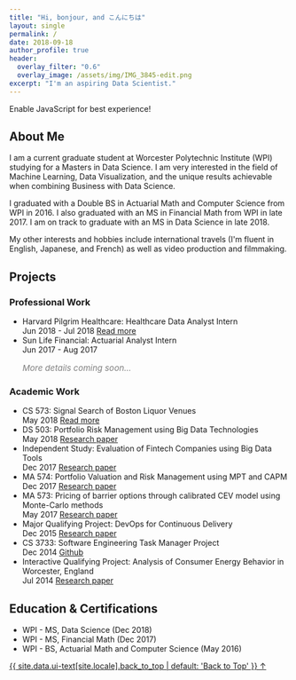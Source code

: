 ```yaml
---
title: "Hi, bonjour, and こんにちは"
layout: single
permalink: /
date: 2018-09-18
author_profile: true
header:
  overlay_filter: "0.6"
  overlay_image: /assets/img/IMG_3845-edit.png
excerpt: "I'm an aspiring Data Scientist."
---
```


<noscript><p class="notice--warning">Enable JavaScript for best experience!</p></noscript>

<h2 id="about">About Me</h2>

<p>I am a current graduate student at Worcester Polytechnic Institute (WPI) studying for a Masters in Data Science. I am very interested in the field of Machine Learning, Data Visualization, and the unique results achievable when combining Business with Data Science.</p>

<p>I graduated with a Double BS in Actuarial Math and Computer Science from WPI in 2016. I also graduated with an MS in Financial Math from WPI in late 2017. I am on track to graduate with an MS in Data Science in late 2018.</p>

<p>My other interests and hobbies include international travels (I'm fluent in English, Japanese, and French) as well as video production and filmmaking.</p>

<h2 id="projects">Projects</h2>

<h3 id="acad">Professional Work</h3>
<ul class="ul1">
    <li>Harvard Pilgrim Healthcare: Healthcare Data Analyst Intern</li>
        <i class="fa fa-calendar fa-fw"></i> Jun 2018 - Jul 2018
        <a class="a_class" href="/hphc/">
            <i class="fa fa-link fa-fw"></i> Read more
        </a>
    <li>Sun Life Financial: Actuarial Analyst Intern</li>
        <i class="fa fa-calendar fa-fw"></i> Jun 2017 - Aug 2017
        <p style="font-style:italic; font-size:15px; color:grey">More details coming soon...</p>
</ul>

<h3 id="acad">Academic Work</h3>
<ul class="ul1">
    <li>CS 573: Signal Search of Boston Liquor Venues</li>
        <i class="fa fa-calendar fa-fw"></i> May 2018
        <a class="a_class" href="/proj/datavisfinal/">
            <i class="fa fa-link fa-fw"></i> Read more
        </a>
    <li>DS 503: Portfolio Risk Management using Big Data Technologies</li>
        <i class="fa fa-calendar fa-fw"></i> May 2018
        <a class="a_class" href="/assets/img/Final_Proposal_503.pdf">
            <i class="fa fa-book fa-fw"></i> Research paper
        </a>
    <li>Independent Study: Evaluation of Fintech Companies using Big Data Tools</li>
        <i class="fa fa-calendar fa-fw"></i> Dec 2017
        <a class="a_class" href="/assets/img/Fintech-Graduate-Final-Report_V2-draft.pdf">
            <i class="fa fa-book fa-fw"></i> Research paper
        </a>
    <li>MA 574: Portfolio Valuation and Risk Management using MPT and CAPM</li>
        <i class="fa fa-calendar fa-fw"></i> Dec 2017
        <a class="a_class" href="/assets/img/MA_574_Final_Report.pdf">
            <i class="fa fa-book fa-fw"></i> Research paper
        </a>
    <li>MA 573: Pricing of barrier options through calibrated CEV model using Monte-Carlo methods</li>
        <i class="fa fa-calendar fa-fw"></i> May 2017
        <a class="a_class" href="/assets/img/ma573_project(FINAL).pdf">
            <i class="fa fa-book fa-fw"></i> Research paper
        </a>
    <li>Major Qualifying Project: DevOps for Continuous Delivery</li>
        <i class="fa fa-calendar fa-fw"></i> Dec 2015
        <a class="a_class" href="/assets/img/WallSt_Barclays2_paper_final_withMathMQP.pdf">
            <i class="fa fa-book fa-fw"></i> Research paper
        </a>
    <li>CS 3733: Software Engineering Task Manager Project</li>
        <i class="fa fa-calendar fa-fw"></i> Dec 2014
        <a class="a_class" href="https://github.com/SixAppeal/wpi-suite">
            <i class="fa fa-code fa-fw"></i> Github
        </a>
    <li>Interactive Qualifying Project: Analysis of Consumer Energy Behavior in Worcester, England</li>
        <i class="fa fa-calendar fa-fw"></i> Jul 2014
        <a class="a_class" href="/assets/img/Analyis_of_consumer_energy_behavior_in_the_Arboretum_IQP.pdf">
            <i class="fa fa-book fa-fw"></i> Research paper
        </a>
    
</ul>

<h2 id="education">Education & Certifications</h2>

<ul>
    <li>WPI - MS, Data Science (Dec 2018)</li>
    <li>WPI - MS, Financial Math (Dec 2017)</li>
    <li>WPI - BS, Actuarial Math and Computer Science (May 2016)</li>
</ul>

<a href="#page-title" class="back-to-top"> {{ site.data.ui-text[site.locale].back_to_top | default: 'Back to Top' }} &uarr;
</a>



